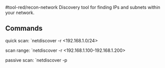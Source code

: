 #tool-red/recon-network
Discovery tool for finding IPs and subnets within your network.

## Commands

quick scan:
`netdiscover -r <192.168.1.0/24>

scan range:
`netdiscover -r <192.168.1.100-192.168.1.200>

passive scan:
`netdiscover -p



